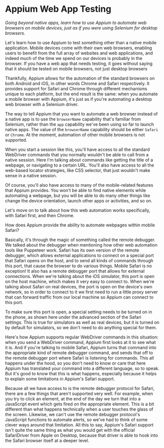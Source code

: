 # Appium Web App Testing

*Going beyond native apps, learn how to use Appium to automate web browsers on mobile devices, just as if you were using Selenium for desktop browsers.*

Let's learn how to use Appium to test something other than a native mobile application. Mobile devices come with their own web browsers, enabling users to benefit from the full array of websites and web applications, and indeed much of the time we spend on our devices is probably in the browser. If you have a web app that needs testing, it goes without saying that it should be tested on mobile browsers, not just desktop browsers

Thankfully, Appium allows for the automation of the standard browsers on both Android and iOS, in other words Chrome and Safari respectively. It provides support for Safari and Chrome through different mechanisms unique to each platform, but the end result is the same: when you automate a mobile browser with Appium, it's just as if you're automating a desktop web browser with a Selenium driver.

The way to tell Appium that you want to automate a web browser instead of a native app is to use the <code>browserName</code> capability that's familiar from Selenium, rather than the <code>app</code> capability we've been using so far to launch native apps. The value of the <code>browserName</code> capability should be either <code>Safari</code> or <code>Chrome</code>. At the moment, automation of other mobile browsers is not supported.

When you start a session like this, you'll have access to all the standard WebDriver commands that you normally wouldn't be able to call from a native session. Here I'm talking about commands like getting the title of a webpage, or navigating to a certain URL. You'll also have access to all the web-based locator strategies, like CSS selector, that just wouldn't make sense in a native session.

Of course, you'll also have access to many of the mobile-related features that Appium provides. You won't be able to find native elements while automating a webpage, but you will be able to do many other things like change the device orientation, launch other apps or activities, and so on.

Let's move on to talk about how this web automation works specifically, with Safari first, and then Chrome.

How does Appium provide the ability to automate webpages within mobile Safari?

Basically, it's through the magic of something called the remote debugger. We talked about the debugger when mentioning how other web automation tools like Puppeteer work. Safari has its own version of the remote debugger, which allows external applications to connect on a special port that Safari opens on the host, and to send all kinds of commands through this port, that cause the browser to do various things. Mobile Safari is no exception! It also has a remote debugger port that allows for external connections. When we're talking about the iOS simulator, this port is open on the host machine, which makes it very easy to connect to. When we're talking about Safari on real devices, the port is open on the device's own network, so in order to connect to it we first need to run a little proxy server that can forward traffic from our local machine so Appium can connect to this port.

To make sure this port is open, a special setting needs to be turned on in the phone, as shown here under the advanced section of the Safari settings. This is true for simulators as well as real devices, but it is turned on by default for simulators, so we don't need to do anything special for them.

Here's how Appium supports regular WebDriver commands in this situation: when you send a WebDriver command, Appium first looks at it to see what it is. And if you're talking to mobile Safari, Appium turns that command into the appropriate kind of remote debugger command, and sends that off to the remote debugger port where Safari is listening for commands. This all happens under the hood, so you don't need to know or care that here Appium has translated your command into a different language, so to speak. But it's good to know that this is what happens, especially because it helps to explain some limitations in Appium's Safari support.

Because all we have access to is the remote debugger protocol for Safari, there are a few things that aren't supported very well. For example, when you try to click an element, at the end of the day we turn that into a JavaScript event which gets fired on the appropriate element. This is a bit different than what happens technically when a user touches the glass of the screen. Likewise, we can't use the remote debugger protocol's JavaScript functions to automate alerts, so we've had to think of some clever ways around that limitation. All this to say, Appium's Safari support isn't quite the same thing as what you would get with the official SafariDriver from Apple on Desktop, because that driver is able to hook into the Safari browser itself at a deeper level.
